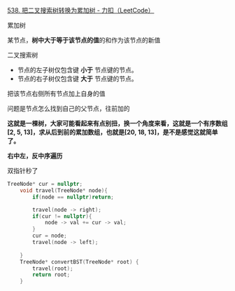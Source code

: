 [538. 把二叉搜索树转换为累加树 - 力扣（LeetCode）](https://leetcode.cn/problems/convert-bst-to-greater-tree/description/)

累加树

某节点，**树中大于等于该节点的值**的和作为该节点的新值



二叉搜索树

- 节点的左子树仅包含键 **小于** 节点键的节点。
- 节点的右子树仅包含键 **大于** 节点键的节点。



把该节点右侧所有节点加上自身的值

问题是节点怎么找到自己的父节点，往前加的

**这就是一棵树，大家可能看起来有点别扭，换一个角度来看，这就是一个有序数组[2, 5, 13]，求从后到前的累加数组，也就是[20, 18, 13]，是不是感觉这就简单了。**



**右中左，反中序遍历**

双指针秒了

```cpp
TreeNode* cur = nullptr;
    void travel(TreeNode* node){
        if(node == nullptr)return;

        travel(node -> right);
        if(cur != nullptr){
            node -> val += cur -> val;
        }
        cur = node;
        travel(node -> left);
    
    }
    TreeNode* convertBST(TreeNode* root) {
        travel(root);
        return root;
    }
```

